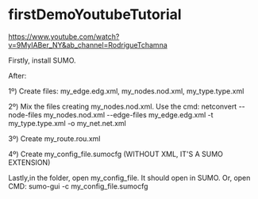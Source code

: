 # firstDemoYoutubeTutorial

https://www.youtube.com/watch?v=9MyIABer_NY&ab_channel=RodrigueTchamna 

Firstly, install SUMO. 

After: 

  1º) Create files: my_edge.edg.xml, my_nodes.nod.xml, my_type.type.xml

  2º) Mix the files creating my_nodes.nod.xml. Use the cmd: netconvert --node-files my_nodes.nod.xml --edge-files my_edge.edg.xml -t my_type.type.xml -o my_net.net.xml

  3º) Create my_route.rou.xml

  4º) Create my_config_file.sumocfg (WITHOUT XML, IT'S A SUMO EXTENSION)

Lastly,in the folder, open my_config_file. It should open in SUMO. Or, open CMD: sumo-gui -c my_config_file.sumocfg

